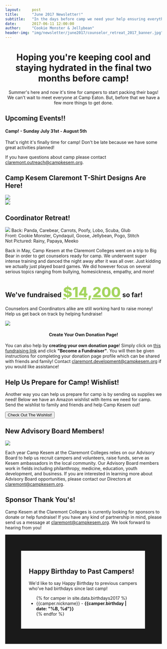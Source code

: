 ```yaml
---
layout:     post
title:      "June 2017 Newsletter!"
subtitle:   "In the days before camp we need your help ensuring everything is ready! Read the latest news!"
date:       2017-06-11 12:00:00
author:     "Cookie Monster & Jellybean"
header-img: "img/newsletter/june2017/counselor_retreat_2017_banner.jpg"
---
```

<link rel="stylesheet" type="text/css" href="{{ "/plugins/slick/slick.css" | prepend: site.baseurl }}"/>
<link rel="stylesheet" type="text/css" href="{{ "/plugins/slick/slick-theme.css" | prepend: site.baseurl }}"/>
<script type="text/javascript" src="{{ "/plugins/slick/slick.js" | prepend: site.baseurl }}"></script>
<style>
    .post-heading span {
        background-color: rgba(0,133,161, 0.4);
    }
    .intro-header .post-heading .meta {
        display: inline-block;
    }
    .space {
        margin-bottom: 15px;
    }
    .text-align {
        text-align: center;
    }
    .margins {
        margin-bottom: 25px;
    }
    .birthday-box {
        border-style: solid;
        border-width: 52px 54px 49px 51px;
        -moz-border-image: url(/img/newsletter/june2017/birthday-border-icons.png) 89 91 91 104 repeat;
        -webkit-border-image: url(/img/newsletter/june2017/birthday-border-icons.png) 89 91 91 104 repeat;
        -o-border-image: url(/img/newsletter/june2017/birthday-border-icons.png) 89 91 91 104 repeat;
        border-image: url(/img/newsletter/june2017/birthday-border-icons.png) 89 91 91 104 repeat;
        padding: 25px;
    }
    .space-box {

    }
    .birthdate {
        font-weight: 900;
    }
</style>
<h1 style="text-align: center;">Hoping you're keeping cool and staying hydrated in the final two months before camp!</h1>
<p style="text-align: center;">Summer's here and now it's time for campers to start packing their bags! We can't wait to meet everyone at Camp Eaton. But, before that we have a few more things to get done.</p>

<!-- TODO: COUNTDOWN TIMER -->
<div class="green-box space">
    <h2 class="section-heading">Upcoming Events!!</h2>
    <div class="row">
        <div class="col-md-10 col-md-offset-1">
            <h4>Camp! - Sunday July 31st - August 5th</h4>
            <p>That's right it's finally time for camp! Don't be late because we have some great activities planned!</p>
            <!-- Picture of Camp Eaton -->
            <p>If you have questions about camp please contact <a href="mailto:claremont.outreach@campkesem.org">claremont.outreach@campkesem.org</a>.</p>
        </div>
    </div>
</div>

<h2 class="section-heading">Camp Kesem Claremont T-Shirt Designs Are Here!</h2>
<p></p>
<div class="slides">
    <div><img src="/img/newsletter/june2017/camp-design.jpg"></div>
    <div><img src="/img/newsletter/june2017/shirt-example-design.jpg"></div>
</div>
<script>
$(function(){
    $(".slides").slick({
        dots: true,
        infinite: true,
        speed: 200,
        adaptiveHeight: true,
        cssEase: 'linear'
    })
})
</script>

<div class="margin-b-20">
    <h2 class="section-heading">Coordinator Retreat!</h2>
    <img src="/img/newsletter/june2017/counselor_retreat_2017.jpg">
    <span class="caption text-muted">Back: Panda, Carebear, Carrots, Poofy, Lobo, Scuba, Glub <br> Front: Cookie Monster, Cyndaquil, Goose, Jellybean, Pogo, Stitch <br> Not Pictured: Rainy, Papaya, Meeko</span>
    <p>Back in May, Camp Kesem at the Claremont Colleges went on a trip to Big Bear in order to get counselors ready for camp. We underwent super intense training and danced the night away after it was all over. Just kidding we actually just played board games. We did however focus on several serious topics ranging from bullying, homesickness, empathy, and more!</p>
</div>

<!-- TODO: Include Kid Friendly Section Here -->

<div class="row margins">
    <div class="col-md-8 col-md-offset-2 left-margin blue-box">
        <h2 class="section-heading">We've fundraised <span style="font-weight: 800; color: #a4d55d; font-size: 45px; text-decoration: underline;">$14,200</span> so far!</h2>
        <p>Counselors and Coordinators alike are still working hard to raise money! Help us get back on track by helping fundraise!</p>
        <img src="/img/newsletter/spring2017/thermometer3.gif">
        <div class="text-align"><h4 class="section-heading-h4">Create Your Own Donation Page!</h4></div>
        <p>You can also help by <strong>creating your own donation page</strong>!
        Simply click on <a href="https://donate.kesem.org/events/friends-camp-kesem-at-claremont-colleges-fy-2017/e93166">this fundraising link</a> and click <strong>"Become a Fundraiser"</strong>. You will then be given instructions for completing your donation page profile which can be shared with friends and family! Contact <a href="mailto:claremont.development@campkesem.org">claremont.development@campkesem.org</a> if you would like assistance!
        </p>
    </div>
</div>

<div>
    <h2>Help Us Prepare for Camp! Wishlist!</h2>
    <div class="row">
    <p>Another way you can help us prepare for camp is by sending us supplies we need! Below we have an Amazon wishlist with items we need for camp. Send the wishlist to family and friends and help Camp Kesem out!</p>
    <a target="_blank" href="https://www.amazon.com/hz/wishlist/ls/14CNDK8VFF7DY"><button class="blue-btn btn btn-primary">Check Out The Wishlist!</button></a>
    </div>
</div>

<div class="col-md-12 green-box margins">
    <h2 class="section-heading">New Advisory Board Members!</h2>
    <div class="row">
        <div class="col-md-8 col-md-offset-2">
                <img src="/img/newsletter/november2016/comet-advisory-board.jpg">
        </div>
    </div>
    <p> Each year Camp Kesem at the Claremont Colleges relies on our Advisory Board to help us recruit campers and volunteers, raise funds, serve as Kesem ambassadors in the local community. Our Advisory Board members work in fields including philanthropy, medicine, education, youth development, and business. If you are interested in learning more about Advisory Board opportunities, please contact our Directors at <a href="claremont@campkesem.org">claremont@campkesem.org</a>.</p>
</div>

<h2 class="section-heading">Sponsor Thank You's!</h2>
<!-- TODO: JPL / Specialized -->
<p>Camp Kesem at the Claremont Colleges is currently looking for sponsors to donate or help fundraise! If you have any kind of partnership in mind, please send us a message at <a href="mailto:claremont@campkesem.org">claremont@campkesem.org</a>. We look forward to hearing from you!</p>


<section class="birthday-box space">
    <div>
        <h2 class="section-heading">Happy Birthday to Past Campers!</h2>
        <p>We'd like to say Happy Birthday to previous campers who've had birthdays since last camp!</p>
        <ul>
            {% for camper in site.data.birthdays2017 %}
            <li>{{camper.nickname}} - <strong>{{camper.birthday | date: "%B, %d"}}</strong></li>
            {% endfor %}
        </ul>
    </div>
</section>